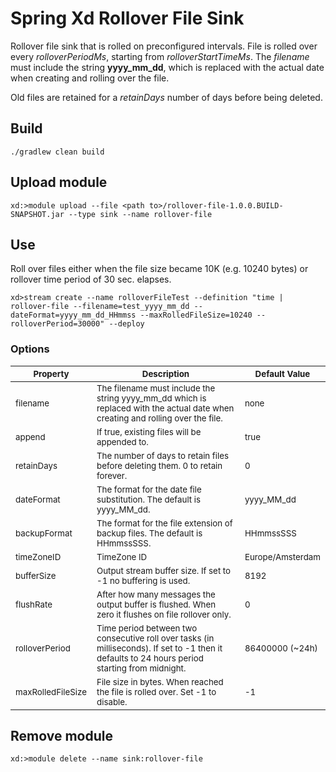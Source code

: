 # Spring Xd Rollover File Sink

Rollover file sink that is rolled on preconfigured intervals.
File is rolled over every *rolloverPeriodMs*, starting from *rolloverStartTimeMs*. The *filename* must 
include the string __yyyy_mm_dd__, which is replaced with the actual date when creating and rolling over the file.

Old files are retained for a *retainDays* number of days before being deleted.

## Build

```
./gradlew clean build
```

## Upload module

```
xd:>module upload --file <path to>/rollover-file-1.0.0.BUILD-SNAPSHOT.jar --type sink --name rollover-file
```

## Use

Roll over files either when the file size became 10K (e.g. 10240 bytes) or rollover time period of 30 sec. elapses.
```
xd>stream create --name rolloverFileTest --definition "time | rollover-file --filename=test_yyyy_mm_dd --dateFormat=yyyy_mm_dd_HHmmss --maxRolledFileSize=10240 --rolloverPeriod=30000" --deploy 
```

### Options

<table>
	<thead>
		<tr>
			<th><sub>Property</sub></th>
			<th><sub>Description</sub></th>
			<th><sub>Default Value</sub></th>
		</tr>
	</thead>
	<tbody>
		<tr>
			<td><sub>filename</sub></td>
			<td><sub>The filename must include the string yyyy_mm_dd which is replaced with the actual date when creating and rolling over the file.</sub></td>
			<td><sub>none</sub></td>
		</tr>
		<tr>
			<td><sub>append</sub></td>
			<td><sub>If true, existing files will be appended to.</sub></td>
			<td><sub>true</sub></td>
		</tr>
		<tr>
			<td><sub>retainDays</sub></td>
			<td><sub>The number of days to retain files before deleting them. 0 to retain forever.</sub></td>
			<td><sub>0</sub></td>
		</tr>
		<tr>
			<td><sub>dateFormat</sub></td>
			<td><sub>The format for the date file substitution. The default is yyyy_MM_dd.</sub></td>
			<td><sub>yyyy_MM_dd</sub></td>
		</tr>
		<tr>
			<td><sub>backupFormat</sub></td>
			<td><sub>The format for the file extension of backup files. The default is HHmmssSSS.</sub></td>
			<td><sub>HHmmssSSS</sub></td>
		</tr>
		<tr>
			<td><sub>timeZoneID</sub></td>
			<td><sub>TimeZone ID</sub></td>
			<td><sub>Europe/Amsterdam</sub></td>
		</tr>
		<tr>
			<td><sub>bufferSize</sub></td>
			<td><sub>Output stream buffer size. If set to -1 no buffering is used.</sub></td>
			<td><sub>8192</sub></td>
		</tr>
		<tr>
			<td><sub>flushRate</sub></td>
			<td><sub>After how many messages the output buffer is flushed. When zero it flushes on file rollover only.</sub></td>
			<td><sub>0</sub></td>
		</tr>
		<tr>
			<td><sub>rolloverPeriod</sub></td>
			<td><sub>Time period between two consecutive roll over tasks (in milliseconds). If set to -1 then it defaults to 24 hours period starting from midnight.</sub></td>
			<td><sub>86400000 (~24h)</sub></td>
		</tr>
		<tr>
			<td><sub>maxRolledFileSize</sub></td>
			<td><sub>File size in bytes. When reached the file is rolled over. Set -1 to disable.</sub></td>
			<td><sub>-1</sub></td>
		</tr>				
	</tbody>	  	
</table>


## Remove module

```
xd:>module delete --name sink:rollover-file
```